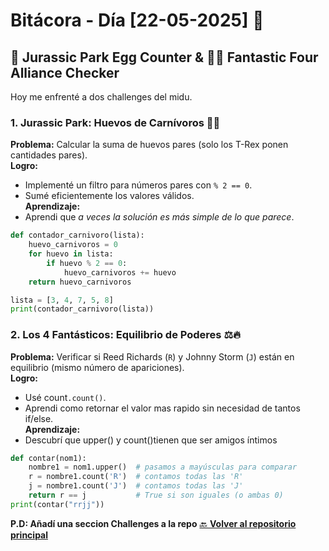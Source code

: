 ﻿# Bitácora - Día [22-05-2025] 🚀

## 🦖 Jurassic Park Egg Counter & 🦸‍♂️ Fantastic Four Alliance Checker  

Hoy me enfrenté a dos challenges del midu.

### 1. **Jurassic Park: Huevos de Carnívoros** 🥚🦖  
**Problema:** Calcular la suma de huevos pares (solo los T-Rex ponen cantidades pares).  
**Logro:**  
- Implementé un filtro para números pares con `% 2 == 0`.  
- Sumé eficientemente los valores válidos.  
**Aprendizaje:**  
- Aprendi que *a veces la solución es más simple de lo que parece*.  

```python
def contador_carnivoro(lista):
    huevo_carnivoros = 0
    for huevo in lista:
        if huevo % 2 == 0:
            huevo_carnivoros += huevo
    return huevo_carnivoros

lista = [3, 4, 7, 5, 8]
print(contador_carnivoro(lista))

```

### 2. **Los 4 Fantásticos: Equilibrio de Poderes** ⚖️🔥  
**Problema:** Verificar si Reed Richards (`R`) y Johnny Storm (`J`) están en equilibrio (mismo número de apariciones).  
**Logro:**  
- Usé count`.count()`.  
- Aprendi como retornar el valor mas rapido sin necesidad de tantos if/else.  
**Aprendizaje:**  
- Descubrí que upper() y count()tienen que ser amigos íntimos  

```python
def contar(nom1):
    nombre1 = nom1.upper()  # pasamos a mayúsculas para comparar
    r = nombre1.count('R')  # contamos todas las 'R'
    j = nombre1.count('J')  # contamos todas las 'J'
    return r == j           # True si son iguales (o ambas 0)
print(contar("rrjj"))
```


**P.D: Añadí una seccion Challenges a la repo**
[🔙 **Volver al repositorio principal**](https://github.com/Motorbuzzard880/Python-learning-journal)  